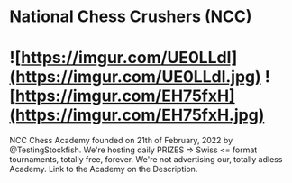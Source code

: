 # National Chess Crushers (NCC)
![https://imgur.com/UE0LLdl](https://imgur.com/UE0LLdl.jpg)
![https://imgur.com/EH75fxH](https://imgur.com/EH75fxH.jpg)
================================================

NCC Chess Academy founded on 21th of February, 2022 by @TestingStockfish. We're hosting daily PRIZES => Swiss <= format tournaments, totally free, forever. We're not advertising our, totally adless Academy. Link to the Academy on the Description. 
